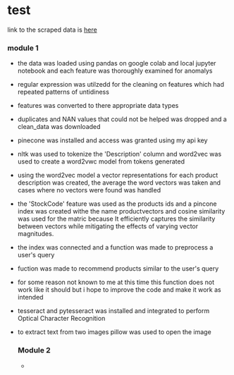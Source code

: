 # test

link to the scraped data is [here](https://drive.google.com/drive/folders/1F4YVmGjnaF63L6JrsYvwAXVaeHd7ej5L?usp=drive_link)

### module 1
- the data was loaded using pandas on google colab and local jupyter notebook and each feature was thoroughly examined for anomalys
- regular expression was utilzedd for the cleaning on features which had repeated patterns of untidiness
- features was converted to there appropriate data types
- duplicates and NAN values that could not be helped was dropped and a clean_data was downloaded
  
- pinecone was installed and access was granted using my api key
- nltk was used to tokenize the 'Description' column and word2vec was used to create a word2vwc model from tokens generated
- using the word2vec model a vector representations for each product description was created, the average the word vectors was taken and cases where no vectors were found was handled
- the 'StockCode' feature was used as the products ids and a pincone index was created withe the name productvectors and cosine similarity was used for the matric because It efficiently captures the similarity between vectors while mitigating the effects of varying vector magnitudes.
- the index was connected and a function was made to preprocess a user's query
- fuction was made to recommend products similar to the user's query
- for some reason not known to me at this time this function does not work like it should but i hope to improve the code and make it work as intended
  
- tesseract and pytesseract was installed and integrated to perform Optical Character Recognition
- to extract text from two images pillow was used to open the image

  ### Module 2
  - 
